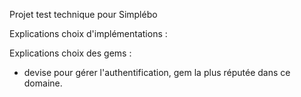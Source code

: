 Projet test technique pour Simplébo

Explications choix d'implémentations :

Explications choix des gems :
- devise pour gérer l'authentification, gem la plus réputée dans ce domaine.
